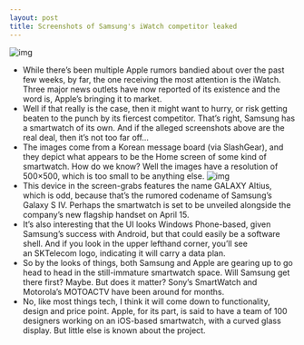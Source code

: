 ```yaml
---
layout: post
title: Screenshots of Samsung's iWatch competitor leaked
---
```

![img](http://media.idownloadblog.com/wp-content/uploads/2013/02/samsung-smartwatch-1.jpg)
* While there’s been multiple Apple rumors bandied about over the past few weeks, by far, the one receiving the most attention is the iWatch. Three major news outlets have now reported of its existence and the word is, Apple’s bringing it to market.
* Well if that really is the case, then it might want to hurry, or risk getting beaten to the punch by its fiercest competitor. That’s right, Samsung has a smartwatch of its own. And if the alleged screenshots above are the real deal, then it’s not too far off…
* The images come from a Korean message board (via SlashGear), and they depict what appears to be the Home screen of some kind of smartwatch. How do we know? Well the images have a resolution of 500×500, which is too small to be anything else.
![img](http://media.idownloadblog.com/wp-content/uploads/2013/02/samsung-smartwatch-2.jpg)
* This device in the screen-grabs features the name GALAXY Altius, which is odd, because that’s the rumored codename of Samsung’s Galaxy S IV. Perhaps the smartwatch is set to be unveiled alongside the company’s new flagship handset on April 15.
* It’s also interesting that the UI looks Windows Phone-based, given Samsung’s success with Android, but that could easily be a software shell. And if you look in the upper lefthand corner, you’ll see an SKTelecom logo, indicating it will carry a data plan.
* So by the looks of things, both Samsung and Apple are gearing up to go head to head in the still-immature smartwatch space. Will Samsung get there first? Maybe. But does it matter? Sony’s SmartWatch and Motorola’s MOTOACTV have been around for months.
* No, like most things tech, I think it will come down to functionality, design and price point. Apple, for its part, is said to have a team of 100 designers working on an iOS-based smartwatch, with a curved glass display. But little else is known about the project.

